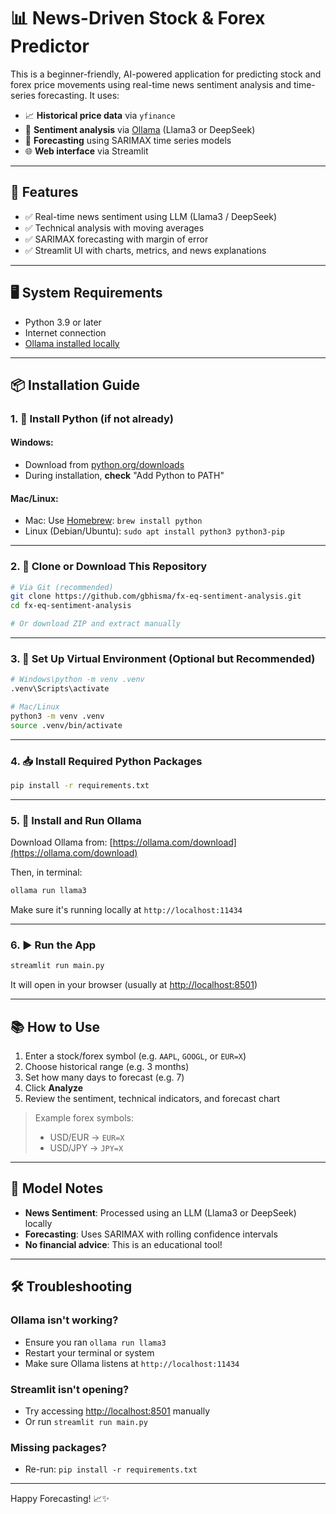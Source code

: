 # 📊 News-Driven Stock & Forex Predictor

This is a beginner-friendly, AI-powered application for predicting stock and forex price movements using real-time news sentiment analysis and time-series forecasting. It uses:

* 📈 **Historical price data** via `yfinance`
* 🧠 **Sentiment analysis** via [Ollama](https://ollama.com/) (Llama3 or DeepSeek)
* 🔮 **Forecasting** using SARIMAX time series models
* 🌐 **Web interface** via Streamlit

---

## 🚀 Features

* ✅ Real-time news sentiment using LLM (Llama3 / DeepSeek)
* ✅ Technical analysis with moving averages
* ✅ SARIMAX forecasting with margin of error
* ✅ Streamlit UI with charts, metrics, and news explanations

---

## 🖥️ System Requirements

* Python 3.9 or later
* Internet connection
* [Ollama installed locally](https://ollama.com/download)

---

## 📦 Installation Guide

### 1. 🔧 Install Python (if not already)

#### Windows:

* Download from [python.org/downloads](https://www.python.org/downloads/windows/)
* During installation, **check** "Add Python to PATH"

#### Mac/Linux:

* Mac: Use [Homebrew](https://brew.sh): `brew install python`
* Linux (Debian/Ubuntu): `sudo apt install python3 python3-pip`

---

### 2. 📂 Clone or Download This Repository

```bash
# Via Git (recommended)
git clone https://github.com/gbhisma/fx-eq-sentiment-analysis.git
cd fx-eq-sentiment-analysis

# Or download ZIP and extract manually
```

---

### 3. 🧪 Set Up Virtual Environment (Optional but Recommended)

```bash
# Windows\python -m venv .venv
.venv\Scripts\activate

# Mac/Linux
python3 -m venv .venv
source .venv/bin/activate
```

---

### 4. 📥 Install Required Python Packages

```bash
pip install -r requirements.txt
```

---

### 5. 🤖 Install and Run Ollama

Download Ollama from: [https://ollama.com/download](https://ollama.com/download)

Then, in terminal:

```bash
ollama run llama3
```

Make sure it's running locally at `http://localhost:11434`

---

### 6. ▶️ Run the App

```bash
streamlit run main.py
```

It will open in your browser (usually at [http://localhost:8501](http://localhost:8501))

---

## 📚 How to Use

1. Enter a stock/forex symbol (e.g. `AAPL`, `GOOGL`, or `EUR=X`)
2. Choose historical range (e.g. 3 months)
3. Set how many days to forecast (e.g. 7)
4. Click **Analyze**
5. Review the sentiment, technical indicators, and forecast chart

> Example forex symbols:
>
> * USD/EUR → `EUR=X`
> * USD/JPY → `JPY=X`

---

## 🧠 Model Notes

* **News Sentiment**: Processed using an LLM (Llama3 or DeepSeek) locally
* **Forecasting**: Uses SARIMAX with rolling confidence intervals
* **No financial advice**: This is an educational tool!

---

## 🛠️ Troubleshooting

### Ollama isn't working?

* Ensure you ran `ollama run llama3`
* Restart your terminal or system
* Make sure Ollama listens at `http://localhost:11434`

### Streamlit isn't opening?

* Try accessing [http://localhost:8501](http://localhost:8501) manually
* Or run `streamlit run main.py`

### Missing packages?

* Re-run: `pip install -r requirements.txt`

---

Happy Forecasting! 📈✨
